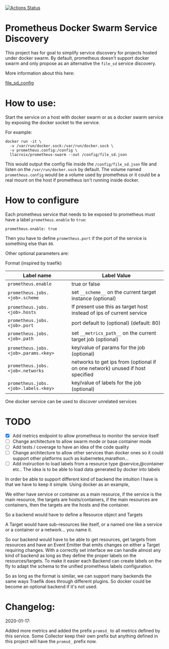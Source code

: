 [![Actions Status](https://github.com/llacroix/prometheus-swarm-discovery/workflows/Python%20application/badge.svg)](https://github.com/llacroix/prometheus-swarm-discovery/actions)

Prometheus Docker Swarm Service Discovery
=========================================

This project has for goal to simplify service discovery for projects
hosted under docker swarm. By default, prometheus doesn't support docker
swarm and only propose as an alternative the `file_sd` service discovery.

More information about this here:

[file_sd_config](https://prometheus.io/docs/prometheus/latest/configuration/configuration/#file_sd_config)


How to use:
===========

Start the service on a host with docker swarm or as a docker swarm service by exposing the docker socket
to the service.

For example:

    docker run -it \
      -v /var/run/docker.sock:/var/run/docker.sock \
      -v prometheus.config:/config \
      llacroix/prometheus-swarm --out /config/file_sd.json

This would output the config file inside the `/config/file_sd.json` file and listen on the `/var/run/docker.sock`
by default. The volume named `prometheus.config` would be a volume used by prometheus or it could be a real mount
on the host if prometheus isn't running inside docker.


How to configure
================

Each prometheus service that needs to be exposed to prometheus must have a label `prometheus.enable` to `true`:

    prometheus.enable: true

Then you have to define `prometheus.port` if the port of the service is something else than `80`.

Other optional parameters are:

Format (inspired by traefik)

Label name                               | Label Value
-----------------------------------------|----------------------------------------------------------------
`prometheus.enable`                      | true or false
`prometheus.jobs.<job>.scheme`        | set `__scheme__` on the current target instance (optional)
`prometheus.jobs.<job>.hosts`         | If present use this as target host instead of ips of current service
`prometheus.jobs.<job>.port`          | port default to (optional) (default: 80)
`prometheus.jobs.<job>.path`          | set `__metrics_path__` on the current target job (optional)
`prometheus.jobs.<job>.params.<key>`  | key/value of params for the job (optional)
`prometheus.jobs.<job>.networks`      | networks to get ips from (optional if on one network) unused if host specified
`prometheus.jobs.<job>.labels.<key>`  | key/value of labels for the job (optional)

One docker service can be used to discover unrelated services 

TODO
====

- [x] Add metrics endpoint to allow prometheus to monitor the service itself
- [ ] Change architecture to allow swarm mode or base container mode
- [ ] Add tests / coverage to have an idea of the code quality
- [ ] Change architecture to allow other services than docker ones so it could support other platforms such as kubernetes,marathon...
- [ ] Add instruction to load labels from a resource type @service,@container etc.. The idea is to be able to load data generated by docker into labels

In order be able to support different kind of backend the intuition I have is that we have to keep it simple. Using docker as an example, 

We either have service or container as a main resource, if the service is the main resource, the targets are hosts/containers, if the main
resources are containers, then the targets are the hosts and the container. 

So a backend would have to define a Resource object and Targets

A Target would have sub-resources like itself, or a named one like a service or a container or a network... you name it. 

So our backend would have to be able to get resources, get targets from resources and have an Event Emitter that emits changes on either
a Target requiring changes. With a correctly set interface we can handle almost any kind of backend as long as they define the proper labels on
the resources/targets. To make it easier each Backend can create labels on the fly to adapt the schema to the unified prometheus labels configuration.

So as long as the format is similar, we can support many backends the same ways Traefik does through different plugins. So docker could be become
an optional backend if it's not used.

Changelog:
==========

2020-01-17:

Added more metrics and added the prefix `promsd_` to all metrics defined by this service. Some Collector keep their own prefix but
anything defined in this project will have the `promsd_` prefix now.
